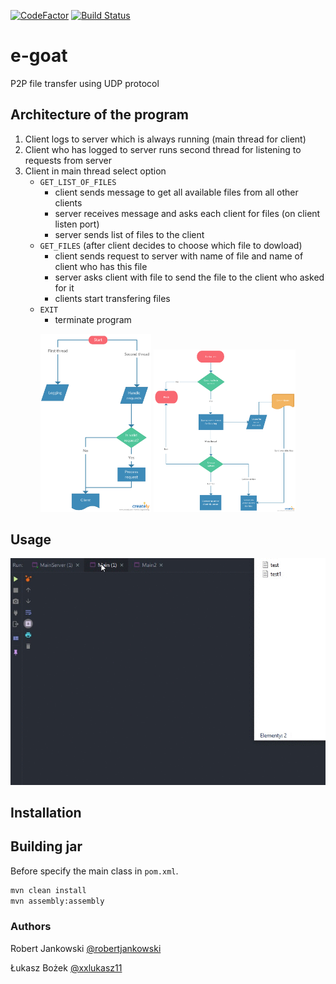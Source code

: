 [![CodeFactor](https://www.codefactor.io/repository/github/robertjankowski/e-goat/badge)](https://www.codefactor.io/repository/github/robertjankowski/e-goat)
[![Build Status](https://travis-ci.com/robertjankowski/e-goat.svg?branch=master)](https://travis-ci.com/robertjankowski/e-goat)

# e-goat
P2P file transfer using UDP protocol

## Architecture of the program

1. Client logs to server which is always running (main thread for client)
2. Client who has logged to server runs second thread for listening to requests from server
3. Client in main thread select option
    - `GET_LIST_OF_FILES` 
        - client sends message to get all available files from all other clients
        - server receives message and asks each client for files (on client listen port)
        - server sends list of files to the client
    - `GET_FILES` (after client decides to choose which file to dowload)
        - client sends request to server with name of file and name of client who has this file
        - server asks client with file to send the file to the client who asked for it
        - clients start transfering files
    - `EXIT` 
        - terminate program 
  
<p align="center">
  <img title="Server diagram" src="images/e-goat-server.png" width="35%"/>
  <img title="Client diagram" src="images/e-goat-client.png" width="45%"/>
</p>

## Usage 
![example_usage](images/example.gif)

## Installation 


## Building jar
Before specify the main class in `pom.xml`.
```bash
mvn clean install
mvn assembly:assembly
```

### Authors
Robert Jankowski [@robertjankowski](https://github.com/robertjankowski)

Łukasz Bożek     [@xxlukasz11](https://github.com/xxlukasz11)
